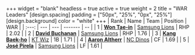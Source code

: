 +++
widget = "blank"
headless = true
active = true
weight = 2
title = "WAR Leaders"
[design.spacing]
padding = ["50px", "25%", "0px", "25%"]
[design.background]
color = "white"
+++
| Rank | Name | Team | Position | WAR |
| :---: | --- | --- | ------- | -- |
| 1 | [**Won Tae-in**](/players/12619) | [Samsung Lions](/teams/SamsungLions) | RHP | 2.02 |
| 2 | [**David Buchanan**](/players/13683) | [Samsung Lions](/teams/SamsungLions) | RHP | 1.76 |
| 3 | [**Kang Baek-ho**](/players/11863) | [KT Wiz](/teams/KTWiz) | 1B | 1.71 |
| 4 | [**Aaron Altherr**](/players/13900) | [NC Dinos](/teams/NCDinos) | CF | 1.69 |
| 5 | [**José Pirela**](/players/14880) | [Samsung Lions](/teams/SamsungLions) | LF | 1.61 |
